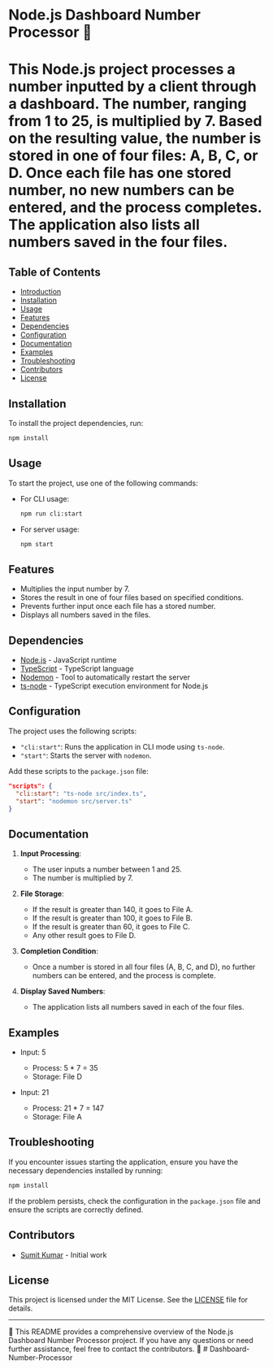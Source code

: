 # Node.js Dashboard Number Processor 🚀

# This Node.js project processes a number inputted by a client through a dashboard. The number, ranging from 1 to 25, is multiplied by 7. Based on the resulting value, the number is stored in one of four files: A, B, C, or D. Once each file has one stored number, no new numbers can be entered, and the process completes. The application also lists all numbers saved in the four files.

## Table of Contents

- [Introduction](#introduction)
- [Installation](#installation)
- [Usage](#usage)
- [Features](#features)
- [Dependencies](#dependencies)
- [Configuration](#configuration)
- [Documentation](#documentation)
- [Examples](#examples)
- [Troubleshooting](#troubleshooting)
- [Contributors](#contributors)
- [License](#license)

## Installation

To install the project dependencies, run:

```bash
npm install
```

## Usage

To start the project, use one of the following commands:

- For CLI usage:
  ```bash
  npm run cli:start
  ```

- For server usage:
  ```bash
  npm start
  ```

## Features

- Multiplies the input number by 7.
- Stores the result in one of four files based on specified conditions.
- Prevents further input once each file has a stored number.
- Displays all numbers saved in the files.

## Dependencies

- [Node.js](https://nodejs.org/) - JavaScript runtime
- [TypeScript](https://www.typescriptlang.org/) - TypeScript language
- [Nodemon](https://nodemon.io/) - Tool to automatically restart the server
- [ts-node](https://github.com/TypeStrong/ts-node) - TypeScript execution environment for Node.js

## Configuration

The project uses the following scripts:

- `"cli:start"`: Runs the application in CLI mode using `ts-node`.
- `"start"`: Starts the server with `nodemon`.

Add these scripts to the `package.json` file:

```json
"scripts": {
  "cli:start": "ts-node src/index.ts",
  "start": "nodemon src/server.ts"
}
```

## Documentation

1. **Input Processing**:
   - The user inputs a number between 1 and 25.
   - The number is multiplied by 7.

2. **File Storage**:
   - If the result is greater than 140, it goes to File A.
   - If the result is greater than 100, it goes to File B.
   - If the result is greater than 60, it goes to File C.
   - Any other result goes to File D.

3. **Completion Condition**:
   - Once a number is stored in all four files (A, B, C, and D), no further numbers can be entered, and the process is complete.

4. **Display Saved Numbers**:
   - The application lists all numbers saved in each of the four files.

## Examples

- Input: 5
  - Process: 5 * 7 = 35
  - Storage: File D

- Input: 21
  - Process: 21 * 7 = 147
  - Storage: File A

## Troubleshooting

If you encounter issues starting the application, ensure you have the necessary dependencies installed by running:

```bash
npm install
```

If the problem persists, check the configuration in the `package.json` file and ensure the scripts are correctly defined.

## Contributors

- [Sumit Kumar](https://github.com/yourusername) - Initial work

## License

This project is licensed under the MIT License. See the [LICENSE](LICENSE) file for details.

---

🌟 This README provides a comprehensive overview of the Node.js Dashboard Number Processor project. If you have any questions or need further assistance, feel free to contact the contributors. 🚀
 #   D a s h b o a r d - N u m b e r - P r o c e s s o r 
 
 